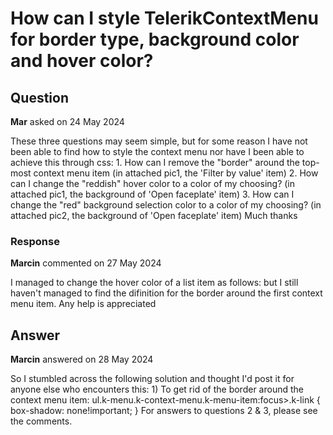# How can I style TelerikContextMenu for border type, background color and hover color?

## Question

**Mar** asked on 24 May 2024

These three questions may seem simple, but for some reason I have not been able to find how to style the context menu nor have I been able to achieve this through css: 1. How can I remove the "border" around the top-most context menu item (in attached pic1, the 'Filter by value' item) 2. How can I change the "reddish" hover color to a color of my choosing? (in attached pic1, the background of 'Open faceplate' item) 3. How can I change the "red" background selection color to a color of my choosing? (in attached pic2, the background of 'Open faceplate' item) Much thanks

### Response

**Marcin** commented on 27 May 2024

I managed to change the hover color of a list item as follows: <style> /* context menu selected hover color */ ul.k-menu.k-context-menu.k-item>.k-link:hover, ul.k-menu.k-context-menu.k-item>.k-link.k-hover { background-color: var (--ctxt-item-selected);
}
...
</style> but I still haven't managed to find the difinition for the border around the first context menu item. Any help is appreciated

## Answer

**Marcin** answered on 28 May 2024

So I stumbled across the following solution and thought I'd post it for anyone else who encounters this: 1) To get rid of the border around the context menu item: ul.k-menu.k-context-menu.k-menu-item:focus>.k-link { box-shadow: none!important;
} For answers to questions 2 & 3, please see the comments.
